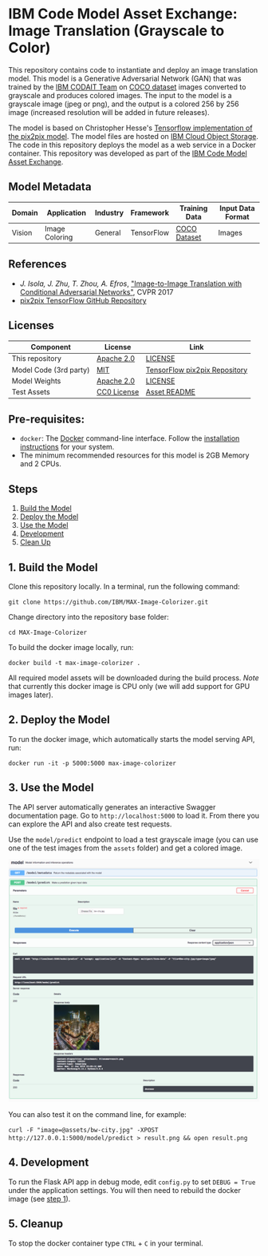 # IBM Code Model Asset Exchange: Image Translation (Grayscale to Color)


This repository contains code to instantiate and deploy an image translation model. This model is a Generative Adversarial Network (GAN) that was trained by the [IBM CODAIT Team](http://codait.org) on [COCO dataset](http://mscoco.org/) images converted to grayscale and produces colored images. The input to the model is a grayscale image (jpeg or png), and the output is a colored 256 by 256 image (increased resolution will be added in future releases).

The model is based on Christopher Hesse's [Tensorflow implementation of the pix2pix model](https://github.com/affinelayer/pix2pix-tensorflow). The model files are hosted on [IBM Cloud Object Storage](http://max-assets.s3-api.us-geo.objectstorage.softlayer.net/tf/pix2pix/pix2pix-bw-to-color.tar.gz). The code in this repository deploys the model as a web service in a Docker container. This repository was developed as part of the [IBM Code Model Asset Exchange](https://developer.ibm.com/code/exchanges/models/).

## Model Metadata
| Domain | Application | Industry  | Framework | Training Data | Input Data Format |
| ------------- | --------  | -------- | --------- | --------- | -------------- |
| Vision | Image Coloring | General | TensorFlow | [COCO Dataset](http://mscoco.org/) | Images |

## References
* _J. Isola, J. Zhu, T. Zhou, A. Efros_, ["Image-to-Image Translation with Conditional Adversarial Networks"](https://arxiv.org/abs/1611.07004), CVPR 2017
* [pix2pix TensorFlow GitHub Repository](https://github.com/affinelayer/pix2pix-tensorflow)


## Licenses

| Component | License | Link  |
| ------------- | --------  | -------- |
| This repository | [Apache 2.0](https://www.apache.org/licenses/LICENSE-2.0) | [LICENSE](LICENSE) |
| Model Code (3rd party) | [MIT](https://opensource.org/licenses/MIT) | [TensorFlow pix2pix Repository](https://github.com/affinelayer/pix2pix-tensorflow/blob/master/LICENSE.txt) |
| Model Weights | [Apache 2.0](https://www.apache.org/licenses/LICENSE-2.0) | [LICENSE](LICENSE)
| Test Assets | [CC0 License](https://creativecommons.org/publicdomain/zero/1.0/) | [Asset README](assets/README.md)

## Pre-requisites:

* `docker`: The [Docker](https://www.docker.com/) command-line interface. Follow the [installation instructions](https://docs.docker.com/install/) for your system.
* The minimum recommended resources for this model is 2GB Memory and 2 CPUs.

## Steps

1. [Build the Model](#1-build-the-model)
2. [Deploy the Model](#2-deploy-the-model)
3. [Use the Model](#3-use-the-model)
4. [Development](#4-development)
5. [Clean Up](#5-clean-up)


## 1. Build the Model

Clone this repository locally. In a terminal, run the following command:

```
git clone https://github.com/IBM/MAX-Image-Colorizer.git
```

Change directory into the repository base folder:

```
cd MAX-Image-Colorizer
```

To build the docker image locally, run:

```
docker build -t max-image-colorizer .
```

All required model assets will be downloaded during the build process. _Note_ that currently this docker image is CPU only (we will add support for GPU images later).

## 2. Deploy the Model

To run the docker image, which automatically starts the model serving API, run:

```
docker run -it -p 5000:5000 max-image-colorizer
```

## 3. Use the Model

The API server automatically generates an interactive Swagger documentation page. Go to `http://localhost:5000` to load it. From there you can explore the API and also create test requests.

Use the `model/predict` endpoint to load a test grayscale image (you can use one of the test images from the `assets` folder) and get a colored image.

![Swagger Doc Screenshot](docs/swagger-screenshot.png)


You can also test it on the command line, for example:

```
curl -F "image=@assets/bw-city.jpg" -XPOST http://127.0.0.1:5000/model/predict > result.png && open result.png
```


## 4. Development

To run the Flask API app in debug mode, edit `config.py` to set `DEBUG = True` under the application settings. You will then need to rebuild the docker image (see [step 1](#1-build-the-model)).


## 5. Cleanup

To stop the docker container type `CTRL` + `C` in your terminal.
